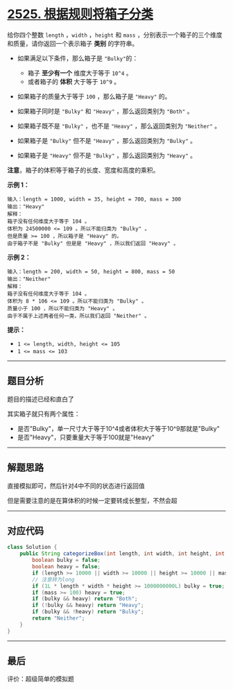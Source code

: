 # [2525. 根据规则将箱子分类](https://leetcode.cn/problems/categorize-box-according-to-criteria/)

给你四个整数 `length` ，`width` ，`height` 和 `mass` ，分别表示一个箱子的三个维度和质量，请你返回一个表示箱子 **类别** 的字符串。

- 如果满足以下条件，那么箱子是 `"Bulky"`的：

  - 箱子 **至少有一个** 维度大于等于 `10^4` 。
  - 或者箱子的 **体积** 大于等于 `10^9` 。

- 如果箱子的质量大于等于 `100` ，那么箱子是 `"Heavy"` 的。

- 如果箱子同时是 `"Bulky"` 和 `"Heavy"` ，那么返回类别为 `"Both"` 。

- 如果箱子既不是 `"Bulky"` ，也不是 `"Heavy"` ，那么返回类别为 `"Neither"` 。

- 如果箱子是 `"Bulky"` 但不是 `"Heavy"` ，那么返回类别为 `"Bulky"` 。

- 如果箱子是 `"Heavy"` 但不是 `"Bulky"` ，那么返回类别为 `"Heavy"` 。

**注意**，箱子的体积等于箱子的长度、宽度和高度的乘积。

**示例 1：**

```
输入：length = 1000, width = 35, height = 700, mass = 300
输出："Heavy"
解释：
箱子没有任何维度大于等于 104 。
体积为 24500000 <= 109 。所以不能归类为 "Bulky" 。
但是质量 >= 100 ，所以箱子是 "Heavy" 的。
由于箱子不是 "Bulky" 但是是 "Heavy" ，所以我们返回 "Heavy" 。
```

**示例 2：**

```
输入：length = 200, width = 50, height = 800, mass = 50
输出："Neither"
解释：
箱子没有任何维度大于等于 104 。
体积为 8 * 106 <= 109 。所以不能归类为 "Bulky" 。
质量小于 100 ，所以不能归类为 "Heavy" 。
由于不属于上述两者任何一类，所以我们返回 "Neither" 。
```

**提示：**

- `1 <= length, width, height <= 105`
- `1 <= mass <= 103`

---

## 题目分析

题目的描述已经和直白了

其实箱子就只有两个属性：

- 是否"Bulky"，单一尺寸大于等于10^4或者体积大于等于10^9那就是"Bulky"
- 是否"Heavy"，只要重量大于等于100就是"Heavy"

---

## 解题思路

直接模拟即可，然后针对4中不同的状态进行返回值

但是需要注意的是在算体积的时候一定要转成长整型，不然会超

---

## 对应代码

```java
class Solution {
    public String categorizeBox(int length, int width, int height, int mass) {
        boolean bulky = false;
        boolean heavy = false;
        if (length >= 10000 || width >= 10000 || height >= 10000 || mass >= 10000) bulky = true;
        // 注意转为long
        if (1L * length * width * height >= 1000000000L) bulky = true;
        if (mass >= 100) heavy = true;
        if (bulky && heavy) return "Both";
        if (!bulky && heavy) return "Heavy";
        if (bulky && !heavy) return "Bulky";
        return "Neither";
    }
}
```

---

## 最后

评价：超级简单的模拟题
